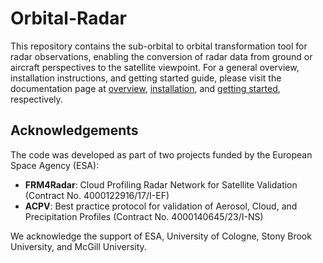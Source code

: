 # Orbital-Radar

This repository contains the sub-orbital to orbital transformation tool for radar observations, enabling the conversion of radar data from ground or aircraft perspectives to the satellite viewpoint. For a general overview, installation instructions, and getting started guide, please visit the documentation page at [overview](https://igmk.github.io/orbital-radar/overview.html), [installation](https://igmk.github.io/orbital-radar/installation.html), and [getting started](https://igmk.github.io/orbital-radar/getting_started.html), respectively.

## Acknowledgements

The code was developed as part of two projects funded by the European Space Agency (ESA):

- **FRM4Radar**: Cloud Profiling Radar Network for Satellite Validation (Contract No. 4000122916/17/I-EF)
- **ACPV**: Best practice protocol for validation of Aerosol, Cloud, and Precipitation Profiles (Contract No. 4000140645/23/I-NS)

We acknowledge the support of ESA, University of Cologne, Stony Brook University, and McGill University.
